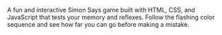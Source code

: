 A fun and interactive Simon Says game built with HTML, CSS, and JavaScript that tests your memory and reflexes. Follow the flashing color sequence and see how far you can go before making a mistake.
